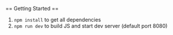 == Getting Started ==
1) `npm install` to get all dependencies
2) `npm run dev` to build JS and start dev server (default port 8080)
